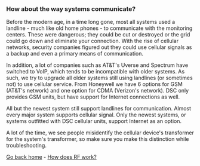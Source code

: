 ### How about the way systems communicate?

Before the modern age, in a time long gone, most all systems used a landline - much like old home phones - to communicate with the monitoring centers. These were dangerous; they could be cut or destroyed or the grid could go down and eliminate your connection. With the rise of cellular networks, security companies figured out they could use cellular signals as a backup and even a primary means of communication.

In addition, a lot of companies such as AT&T's Uverse and Spectrum have switched to VoIP, which tends to be incompatible with older systems. As such, we try to upgrade all older systems still using landlines (or sometimes not) to use cellular service. From Honeywell we have 6 options for GSM (AT&T's network) and one option for CDMA (Verizon's network). DSC only provides GSM units, but have support for Internet connections as well.

All but the newest system still support landlines for communication. Almost every major system supports cellular signal. Only the newest systems, or systems outfitted with DSC cellular units, support Internet as an option.

A lot of the time, we see people misidentify the cellular device's transformer for the system's transformer, so make sure you make this distinction while troubleshooting.

[Go back home](https://splashsky.github.io/system-compatibility-guide) - [How does RF work?](https://splashsky.github.io/system-compatibility-guide/how-does-rf-work)
